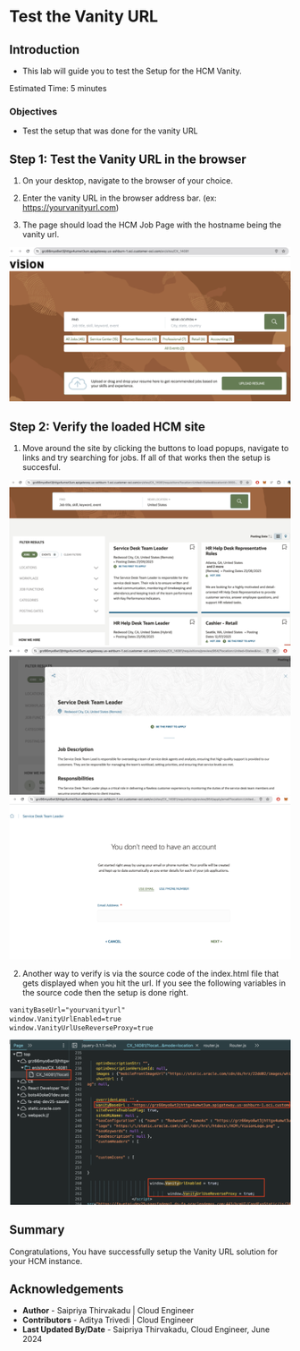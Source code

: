 # Test the Vanity URL

## Introduction

- This lab will guide you to test the Setup for the HCM Vanity.

Estimated Time: 5 minutes

### Objectives

- Test the setup that was done for the vanity URL

## **Step 1:** Test the Vanity URL in the browser

1. On your desktop, navigate to the browser of your choice.

2. Enter the vanity URL in the browser address bar. (ex: https://yourvanityurl.com)

3. The page should load the HCM Job Page with the hostname being the vanity url.

 ![](images/VanityURLLandingPage.png " ")

## **Step 2:** Verify the loaded HCM site

1. Move around the site by clicking the buttons to load popups, navigate to links and try searching for jobs. If all of that works then the setup is succesful.

 ![](images/VanityURLOtherPages1.png " ")
  ![](images/VanityURLOtherPages2.png " ")
   ![](images/VanityURLOtherPages3.png " ")

2. Another way to verify is via the source code of the index.html file that gets displayed when you hit the url. If you see the following variables in the source code then the setup is done right.

```
vanityBaseUrl="yourvanityurl" 
window.VanityUrlEnabled=true
window.VanityUrlUseReverseProxy=true
``` 
   ![](images/VanityURLCodeValidation.png " ")
   
## **Summary**

Congratulations, You have successfully setup the Vanity URL solution for your HCM instance.

## Acknowledgements
 - **Author** -  Saipriya Thirvakadu | Cloud Engineer 
 - **Contributors** - Aditya Trivedi | Cloud Engineer
 - **Last Updated By/Date** - Saipriya Thirvakadu, Cloud Engineer, June 2024
